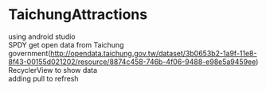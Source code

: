 # TaichungAttractions
using android studio</br>
SPDY get open data from Taichung government(http://opendata.taichung.gov.tw/dataset/3b0653b2-1a9f-11e8-8f43-00155d021202/resource/8874c458-746b-4f06-9488-e98e5a9459ee)</br>
RecyclerView to show data</br>
adding pull to refresh</br>
